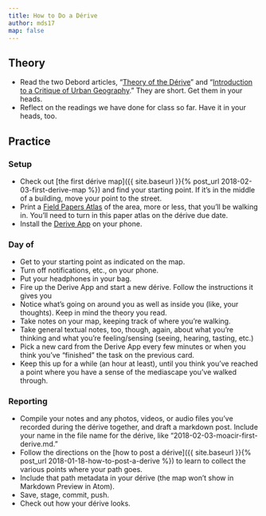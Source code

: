 ```yaml
---
title: How to Do a Dérive
author: mds17
map: false
---
```


## Theory

* Read the two Debord articles, “[Theory of the
  Dérive](http://www.cddc.vt.edu/sionline/si/theory.html)” and “[Introduction
  to a Critique of Urban
  Geography](http://www.cddc.vt.edu/sionline/presitu/geography.html).” They
  are short. Get them in your heads.
* Reflect on the readings we have done for class so far. Have it in your
  heads, too.

## Practice

### Setup

* Check out [the first dérive map]({{ site.baseurl }}{% post_url
  2018-02-03-first-derive-map %}) and find your starting point. If it’s in
  the middle of a building, move your point to the street.
* Print a [Field Papers
  Atlas](http://fieldpapers.org/compose#14/40.7220/-73.9924) of the area, more
  or less, that you’ll be walking in. You’ll need to turn in this paper atlas
  on the dérive due date.
* Install the [Derive App](http://deriveapp.com/s/v2/) on your phone.

### Day of

* Get to your starting point as indicated on the map.
* Turn off notifications, etc., on your phone.
* Put your headphones in your bag.
* Fire up the Derive App and start a new dérive. Follow the instructions it
  gives you
* Notice what’s going on around you as well as inside you (like, your
  thoughts). Keep in mind the theory you read.
* Take notes on your map, keeping track of where you’re walking.
* Take general textual notes, too, though, again, about what you’re thinking
  and what you’re feeling/sensing (seeing, hearing, tasting, etc.)
* Pick a new card from the Derive App every few minutes or when you think
  you’ve “finished” the task on the previous card.
* Keep this up for a while (an hour at least), until you think you’ve reached
  a point where you have a sense of the mediascape you’ve walked through.
  
### Reporting

* Compile your notes and any photos, videos, or audio files you’ve recorded
  during the dérive together, and draft a markdown post. Include your name in
  the file name for the dérive, like “2018-02-03-moacir-first-derive.md.”
* Follow the directions on the [how to post a dérive]({{ site.baseurl }}{%
  post_url 2018-01-18-how-to-post-a-derive %}) to learn to collect the
  various points where your path goes.
* Include that path metadata in your dérive (the map won’t show in Markdown
  Preview in Atom).
* Save, stage, commit, push.
* Check out how your dérive looks.
